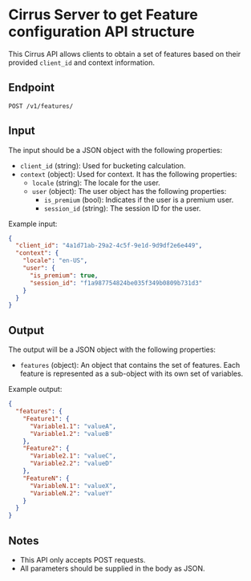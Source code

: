 # Cirrus Server to get Feature configuration API structure

This Cirrus API allows clients to obtain a set of features based on their provided `client_id` and context information.

## Endpoint

`POST /v1/features/`

## Input

The input should be a JSON object with the following properties:

- `client_id` (string): Used for bucketing calculation.
- `context` (object): Used for context. It has the following properties:
  - `locale` (string): The locale for the user.
  - `user` (object): The user object has the following properties:
    - `is_premium` (bool): Indicates if the user is a premium user.
    - `session_id` (string): The session ID for the user.

Example input:

```json
{
  "client_id": "4a1d71ab-29a2-4c5f-9e1d-9d9df2e6e449",
  "context": {
    "locale": "en-US",
    "user": {
      "is_premium": true,
      "session_id": "f1a987754824be035f349b0809b731d3"
    }
  }
}
```

## Output

The output will be a JSON object with the following properties:

- `features` (object): An object that contains the set of features. Each feature is represented as a sub-object with its own set of variables.

Example output:

```json
{
  "features": {
    "Feature1": {
      "Variable1.1": "valueA",
      "Variable1.2": "valueB"
    },
    "Feature2": {
      "Variable2.1": "valueC",
      "Variable2.2": "valueD"
    },
    "FeatureN": {
      "VariableN.1": "valueX",
      "VariableN.2": "valueY"
    }
  }
}
```

## Notes

- This API only accepts POST requests.
- All parameters should be supplied in the body as JSON.
